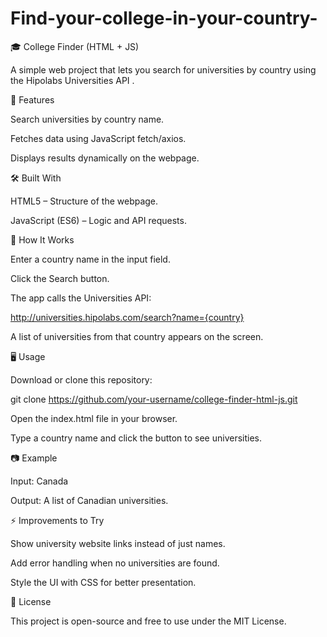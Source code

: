 # Find-your-college-in-your-country-
🎓 College Finder (HTML + JS)

A simple web project that lets you search for universities by country using the Hipolabs Universities API
.

🚀 Features

Search universities by country name.

Fetches data using JavaScript fetch/axios.

Displays results dynamically on the webpage.

🛠️ Built With

HTML5 – Structure of the webpage.

JavaScript (ES6) – Logic and API requests.

📌 How It Works

Enter a country name in the input field.

Click the Search button.

The app calls the Universities API:

http://universities.hipolabs.com/search?name={country}


A list of universities from that country appears on the screen.

🖥️ Usage

Download or clone this repository:

git clone https://github.com/your-username/college-finder-html-js.git


Open the index.html file in your browser.

Type a country name and click the button to see universities.

📷 Example

Input: Canada

Output: A list of Canadian universities.

⚡ Improvements to Try

Show university website links instead of just names.

Add error handling when no universities are found.

Style the UI with CSS for better presentation.

📜 License

This project is open-source and free to use under the MIT License.
